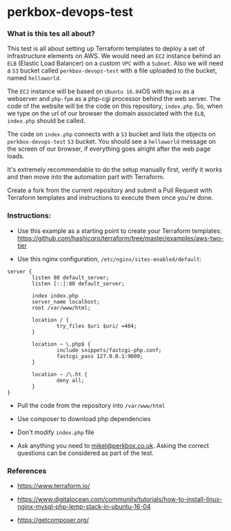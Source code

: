 # perkbox-devops-test

### What is this tes all about?

This test is all about setting up Terraform templates to deploy a set of infrastructure elements on AWS.
We would need an `EC2` instance behind an `ELB` (Elastic Load Balancer) on a custom `VPC` with a `Subnet`. Also we will need a `S3` bucket called `perkbox-devops-test` with a file uploaded to the bucket, named `helloworld`.

The `EC2` instance will be based on `Ubuntu 16.04`OS with `Nginx` as a webserver and `php-fpm` as a php-cgi processor behind the web server. The code of the website will be the code on this repository, `index.php`. So, when we type on the url of our browser the domain associated with the `ELB`, `index.php` should be called.

The code on `index.php` connects with a `S3` bucket and lists the objects on `perkbox-devops-test` `S3` bucket. You should see a `helloworld` message on the screen of our browser, if everything goes alright after the web page loads.

It's extremely recommendable to do the setup manually first, verify it works and then move into the automation part with Terraform.

Create a fork from the current repository and submit a Pull Request with Terraform templates and instructions to execute them once you're done.

### Instructions:

* Use this example as a starting point to create your Terraform templates:
https://github.com/hashicorp/terraform/tree/master/examples/aws-two-tier

* Use this nginx configuration, `/etc/nginx/sites-enabled/default`:
```
server {
        listen 80 default_server;
        listen [::]:80 default_server;

        index index.php
        server_name localhost;
        root /var/www/html;

        location / {
                try_files $uri $uri/ =404;
        }

        location ~ \.php$ {
                include snippets/fastcgi-php.conf;
                fastcgi_pass 127.0.0.1:9000;
        }

        location ~ /\.ht {
                deny all;
        }
}
```
* Pull the code from the repository into `/var/www/html`

* Use composer to download php dependencies

* Don't modify `index.php` file

* Ask anything you need to mikel@perkbox.co.uk. Asking the correct questions can be considered as part of the test.

### References

* https://www.terraform.io/

* https://www.digitalocean.com/community/tutorials/how-to-install-linux-nginx-mysql-php-lemp-stack-in-ubuntu-16-04

* https://getcomposer.org/
